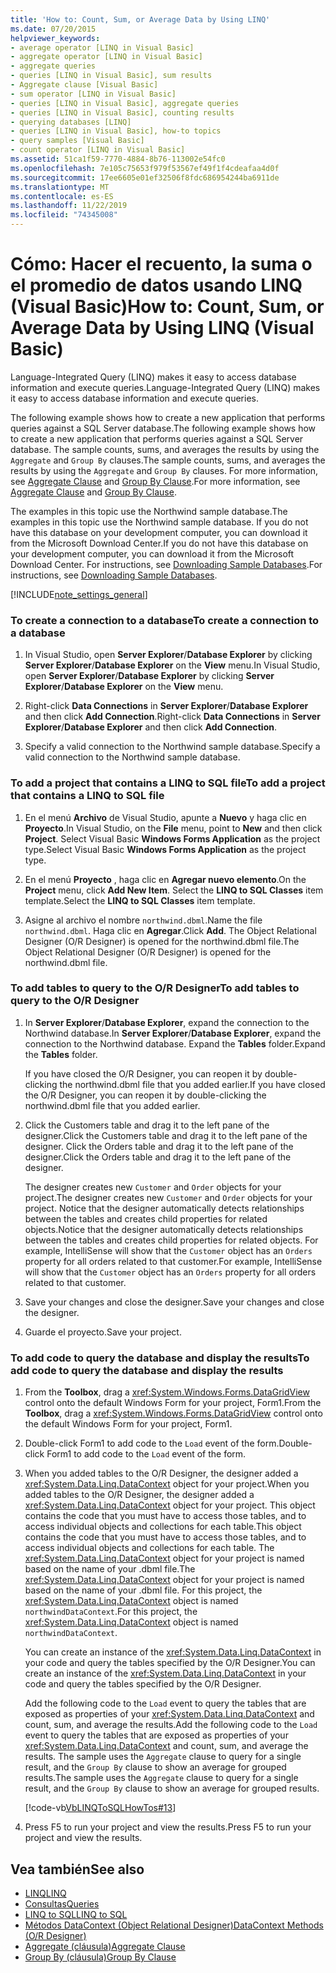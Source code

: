 ```yaml
---
title: 'How to: Count, Sum, or Average Data by Using LINQ'
ms.date: 07/20/2015
helpviewer_keywords:
- average operator [LINQ in Visual Basic]
- aggregate operator [LINQ in Visual Basic]
- aggregate queries
- queries [LINQ in Visual Basic], sum results
- Aggregate clause [Visual Basic]
- sum operator [LINQ in Visual Basic]
- queries [LINQ in Visual Basic], aggregate queries
- queries [LINQ in Visual Basic], counting results
- querying databases [LINQ]
- queries [LINQ in Visual Basic], how-to topics
- query samples [Visual Basic]
- count operator [LINQ in Visual Basic]
ms.assetid: 51ca1f59-7770-4884-8b76-113002e54fc0
ms.openlocfilehash: 7e105c75653f979f53567ef49f1f4cdeafaa4d0f
ms.sourcegitcommit: 17ee6605e01ef32506f8fdc686954244ba6911de
ms.translationtype: MT
ms.contentlocale: es-ES
ms.lasthandoff: 11/22/2019
ms.locfileid: "74345008"
---
```

# <a name="how-to-count-sum-or-average-data-by-using-linq-visual-basic"></a><span data-ttu-id="46b39-102">Cómo: Hacer el recuento, la suma o el promedio de datos usando LINQ (Visual Basic)</span><span class="sxs-lookup"><span data-stu-id="46b39-102">How to: Count, Sum, or Average Data by Using LINQ (Visual Basic)</span></span>
<span data-ttu-id="46b39-103">Language-Integrated Query (LINQ) makes it easy to access database information and execute queries.</span><span class="sxs-lookup"><span data-stu-id="46b39-103">Language-Integrated Query (LINQ) makes it easy to access database information and execute queries.</span></span>  
  
 <span data-ttu-id="46b39-104">The following example shows how to create a new application that performs queries against a SQL Server database.</span><span class="sxs-lookup"><span data-stu-id="46b39-104">The following example shows how to create a new application that performs queries against a SQL Server database.</span></span> <span data-ttu-id="46b39-105">The sample counts, sums, and averages the results by using the `Aggregate` and `Group By` clauses.</span><span class="sxs-lookup"><span data-stu-id="46b39-105">The sample counts, sums, and averages the results by using the `Aggregate` and `Group By` clauses.</span></span> <span data-ttu-id="46b39-106">For more information, see [Aggregate Clause](../../../../visual-basic/language-reference/queries/aggregate-clause.md) and [Group By Clause](../../../../visual-basic/language-reference/queries/group-by-clause.md).</span><span class="sxs-lookup"><span data-stu-id="46b39-106">For more information, see [Aggregate Clause](../../../../visual-basic/language-reference/queries/aggregate-clause.md) and [Group By Clause](../../../../visual-basic/language-reference/queries/group-by-clause.md).</span></span>  
  
 <span data-ttu-id="46b39-107">The examples in this topic use the Northwind sample database.</span><span class="sxs-lookup"><span data-stu-id="46b39-107">The examples in this topic use the Northwind sample database.</span></span> <span data-ttu-id="46b39-108">If you do not have this database on your development computer, you can download it from the Microsoft Download Center.</span><span class="sxs-lookup"><span data-stu-id="46b39-108">If you do not have this database on your development computer, you can download it from the Microsoft Download Center.</span></span> <span data-ttu-id="46b39-109">For instructions, see [Downloading Sample Databases](../../../../framework/data/adonet/sql/linq/downloading-sample-databases.md).</span><span class="sxs-lookup"><span data-stu-id="46b39-109">For instructions, see [Downloading Sample Databases](../../../../framework/data/adonet/sql/linq/downloading-sample-databases.md).</span></span>  
  
[!INCLUDE[note_settings_general](~/includes/note-settings-general-md.md)]  
  
### <a name="to-create-a-connection-to-a-database"></a><span data-ttu-id="46b39-110">To create a connection to a database</span><span class="sxs-lookup"><span data-stu-id="46b39-110">To create a connection to a database</span></span>  
  
1. <span data-ttu-id="46b39-111">In Visual Studio, open **Server Explorer**/**Database Explorer** by clicking **Server Explorer**/**Database Explorer** on the **View** menu.</span><span class="sxs-lookup"><span data-stu-id="46b39-111">In Visual Studio, open **Server Explorer**/**Database Explorer** by clicking **Server Explorer**/**Database Explorer** on the **View** menu.</span></span>  
  
2. <span data-ttu-id="46b39-112">Right-click **Data Connections** in **Server Explorer**/**Database Explorer** and then click **Add Connection**.</span><span class="sxs-lookup"><span data-stu-id="46b39-112">Right-click **Data Connections** in **Server Explorer**/**Database Explorer** and then click **Add Connection**.</span></span>  
  
3. <span data-ttu-id="46b39-113">Specify a valid connection to the Northwind sample database.</span><span class="sxs-lookup"><span data-stu-id="46b39-113">Specify a valid connection to the Northwind sample database.</span></span>  
  
### <a name="to-add-a-project-that-contains-a-linq-to-sql-file"></a><span data-ttu-id="46b39-114">To add a project that contains a LINQ to SQL file</span><span class="sxs-lookup"><span data-stu-id="46b39-114">To add a project that contains a LINQ to SQL file</span></span>  
  
1. <span data-ttu-id="46b39-115">En el menú **Archivo** de Visual Studio, apunte a **Nuevo** y haga clic en **Proyecto**.</span><span class="sxs-lookup"><span data-stu-id="46b39-115">In Visual Studio, on the **File** menu, point to **New** and then click **Project**.</span></span> <span data-ttu-id="46b39-116">Select Visual Basic **Windows Forms Application** as the project type.</span><span class="sxs-lookup"><span data-stu-id="46b39-116">Select Visual Basic **Windows Forms Application** as the project type.</span></span>  
  
2. <span data-ttu-id="46b39-117">En el menú **Proyecto** , haga clic en **Agregar nuevo elemento**.</span><span class="sxs-lookup"><span data-stu-id="46b39-117">On the **Project** menu, click **Add New Item**.</span></span> <span data-ttu-id="46b39-118">Select the **LINQ to SQL Classes** item template.</span><span class="sxs-lookup"><span data-stu-id="46b39-118">Select the **LINQ to SQL Classes** item template.</span></span>  
  
3. <span data-ttu-id="46b39-119">Asigne al archivo el nombre `northwind.dbml`.</span><span class="sxs-lookup"><span data-stu-id="46b39-119">Name the file `northwind.dbml`.</span></span> <span data-ttu-id="46b39-120">Haga clic en **Agregar**.</span><span class="sxs-lookup"><span data-stu-id="46b39-120">Click **Add**.</span></span> <span data-ttu-id="46b39-121">The Object Relational Designer (O/R Designer) is opened for the northwind.dbml file.</span><span class="sxs-lookup"><span data-stu-id="46b39-121">The Object Relational Designer (O/R Designer) is opened for the northwind.dbml file.</span></span>  
  
### <a name="to-add-tables-to-query-to-the-or-designer"></a><span data-ttu-id="46b39-122">To add tables to query to the O/R Designer</span><span class="sxs-lookup"><span data-stu-id="46b39-122">To add tables to query to the O/R Designer</span></span>  
  
1. <span data-ttu-id="46b39-123">In **Server Explorer**/**Database Explorer**, expand the connection to the Northwind database.</span><span class="sxs-lookup"><span data-stu-id="46b39-123">In **Server Explorer**/**Database Explorer**, expand the connection to the Northwind database.</span></span> <span data-ttu-id="46b39-124">Expand the **Tables** folder.</span><span class="sxs-lookup"><span data-stu-id="46b39-124">Expand the **Tables** folder.</span></span>  
  
     <span data-ttu-id="46b39-125">If you have closed the O/R Designer, you can reopen it by double-clicking the northwind.dbml file that you added earlier.</span><span class="sxs-lookup"><span data-stu-id="46b39-125">If you have closed the O/R Designer, you can reopen it by double-clicking the northwind.dbml file that you added earlier.</span></span>  
  
2. <span data-ttu-id="46b39-126">Click the Customers table and drag it to the left pane of the designer.</span><span class="sxs-lookup"><span data-stu-id="46b39-126">Click the Customers table and drag it to the left pane of the designer.</span></span> <span data-ttu-id="46b39-127">Click the Orders table and drag it to the left pane of the designer.</span><span class="sxs-lookup"><span data-stu-id="46b39-127">Click the Orders table and drag it to the left pane of the designer.</span></span>  
  
     <span data-ttu-id="46b39-128">The designer creates new `Customer` and `Order` objects for your project.</span><span class="sxs-lookup"><span data-stu-id="46b39-128">The designer creates new `Customer` and `Order` objects for your project.</span></span> <span data-ttu-id="46b39-129">Notice that the designer automatically detects relationships between the tables and creates child properties for related objects.</span><span class="sxs-lookup"><span data-stu-id="46b39-129">Notice that the designer automatically detects relationships between the tables and creates child properties for related objects.</span></span> <span data-ttu-id="46b39-130">For example, IntelliSense will show that the `Customer` object has an `Orders` property for all orders related to that customer.</span><span class="sxs-lookup"><span data-stu-id="46b39-130">For example, IntelliSense will show that the `Customer` object has an `Orders` property for all orders related to that customer.</span></span>  
  
3. <span data-ttu-id="46b39-131">Save your changes and close the designer.</span><span class="sxs-lookup"><span data-stu-id="46b39-131">Save your changes and close the designer.</span></span>  
  
4. <span data-ttu-id="46b39-132">Guarde el proyecto.</span><span class="sxs-lookup"><span data-stu-id="46b39-132">Save your project.</span></span>  
  
### <a name="to-add-code-to-query-the-database-and-display-the-results"></a><span data-ttu-id="46b39-133">To add code to query the database and display the results</span><span class="sxs-lookup"><span data-stu-id="46b39-133">To add code to query the database and display the results</span></span>  
  
1. <span data-ttu-id="46b39-134">From the **Toolbox**, drag a <xref:System.Windows.Forms.DataGridView> control onto the default Windows Form for your project, Form1.</span><span class="sxs-lookup"><span data-stu-id="46b39-134">From the **Toolbox**, drag a <xref:System.Windows.Forms.DataGridView> control onto the default Windows Form for your project, Form1.</span></span>  
  
2. <span data-ttu-id="46b39-135">Double-click Form1 to add code to the `Load` event of the form.</span><span class="sxs-lookup"><span data-stu-id="46b39-135">Double-click Form1 to add code to the `Load` event of the form.</span></span>  
  
3. <span data-ttu-id="46b39-136">When you added tables to the O/R Designer, the designer added a <xref:System.Data.Linq.DataContext> object for your project.</span><span class="sxs-lookup"><span data-stu-id="46b39-136">When you added tables to the O/R Designer, the designer added a <xref:System.Data.Linq.DataContext> object for your project.</span></span> <span data-ttu-id="46b39-137">This object contains the code that you must have to access those tables, and to access individual objects and collections for each table.</span><span class="sxs-lookup"><span data-stu-id="46b39-137">This object contains the code that you must have to access those tables, and to access individual objects and collections for each table.</span></span> <span data-ttu-id="46b39-138">The <xref:System.Data.Linq.DataContext> object for your project is named based on the name of your .dbml file.</span><span class="sxs-lookup"><span data-stu-id="46b39-138">The <xref:System.Data.Linq.DataContext> object for your project is named based on the name of your .dbml file.</span></span> <span data-ttu-id="46b39-139">For this project, the <xref:System.Data.Linq.DataContext> object is named `northwindDataContext`.</span><span class="sxs-lookup"><span data-stu-id="46b39-139">For this project, the <xref:System.Data.Linq.DataContext> object is named `northwindDataContext`.</span></span>  
  
     <span data-ttu-id="46b39-140">You can create an instance of the <xref:System.Data.Linq.DataContext> in your code and query the tables specified by the O/R Designer.</span><span class="sxs-lookup"><span data-stu-id="46b39-140">You can create an instance of the <xref:System.Data.Linq.DataContext> in your code and query the tables specified by the O/R Designer.</span></span>  
  
     <span data-ttu-id="46b39-141">Add the following code to the `Load` event to query the tables that are exposed as properties of your <xref:System.Data.Linq.DataContext> and count, sum, and average the results.</span><span class="sxs-lookup"><span data-stu-id="46b39-141">Add the following code to the `Load` event to query the tables that are exposed as properties of your <xref:System.Data.Linq.DataContext> and count, sum, and average the results.</span></span> <span data-ttu-id="46b39-142">The sample uses the `Aggregate` clause to query for a single result, and the `Group By` clause to show an average for grouped results.</span><span class="sxs-lookup"><span data-stu-id="46b39-142">The sample uses the `Aggregate` clause to query for a single result, and the `Group By` clause to show an average for grouped results.</span></span>  
  
     [!code-vb[VbLINQToSQLHowTos#13](~/samples/snippets/visualbasic/VS_Snippets_VBCSharp/VbLINQtoSQLHowTos/VB/Form6.vb#13)]  
  
4. <span data-ttu-id="46b39-143">Press F5 to run your project and view the results.</span><span class="sxs-lookup"><span data-stu-id="46b39-143">Press F5 to run your project and view the results.</span></span>  
  
## <a name="see-also"></a><span data-ttu-id="46b39-144">Vea también</span><span class="sxs-lookup"><span data-stu-id="46b39-144">See also</span></span>

- [<span data-ttu-id="46b39-145">LINQ</span><span class="sxs-lookup"><span data-stu-id="46b39-145">LINQ</span></span>](../../../../visual-basic/programming-guide/language-features/linq/index.md)
- [<span data-ttu-id="46b39-146">Consultas</span><span class="sxs-lookup"><span data-stu-id="46b39-146">Queries</span></span>](../../../../visual-basic/language-reference/queries/index.md)
- [<span data-ttu-id="46b39-147">LINQ to SQL</span><span class="sxs-lookup"><span data-stu-id="46b39-147">LINQ to SQL</span></span>](../../../../framework/data/adonet/sql/linq/index.md)
- [<span data-ttu-id="46b39-148">Métodos DataContext (Object Relational Designer)</span><span class="sxs-lookup"><span data-stu-id="46b39-148">DataContext Methods (O/R Designer)</span></span>](/visualstudio/data-tools/datacontext-methods-o-r-designer)
- [<span data-ttu-id="46b39-149">Aggregate (cláusula)</span><span class="sxs-lookup"><span data-stu-id="46b39-149">Aggregate Clause</span></span>](../../../../visual-basic/language-reference/queries/aggregate-clause.md)
- [<span data-ttu-id="46b39-150">Group By (cláusula)</span><span class="sxs-lookup"><span data-stu-id="46b39-150">Group By Clause</span></span>](../../../../visual-basic/language-reference/queries/group-by-clause.md)

